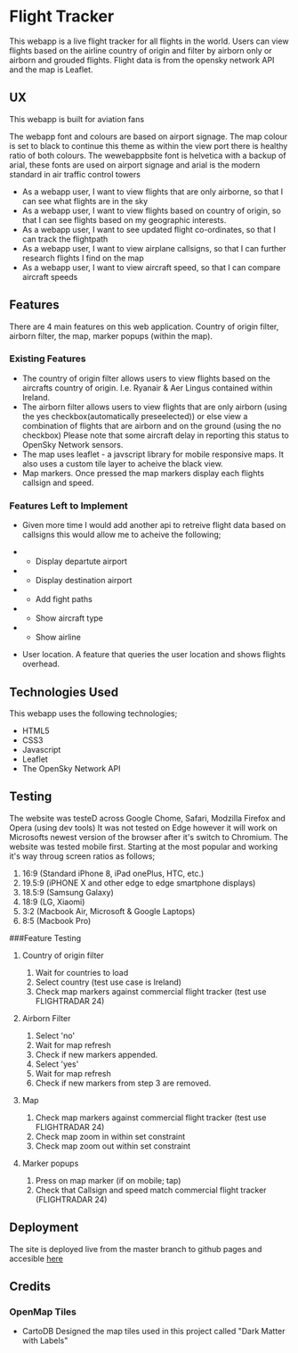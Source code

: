 # Flight Tracker
This webapp is a live flight tracker for all flights in the world. Users can view flights based on the airline country of origin and filter by airborn only or airborn and grouded flights. Flight data is from the opensky network API and the map is Leaflet.

## UX

This webapp is built for aviation fans

The webapp font and colours are based on airport signage. The map colour is set to black to continue this theme as within the view port there is healthy ratio of both colours.
The wewebappbsite font is helvetica with a backup of arial, these fonts are used on airport signage and arial is the modern standard in air traffic control towers

- As a webapp user, I want to view flights that are only airborne, so that I can see what flights are in the sky
- As a webapp user, I want to view flights based on country of origin, so that I can see flights based on my geographic interests.
- As a webapp user, I want to see updated flight co-ordinates, so that I can track the flightpath
- As a webapp user, I want to view airplane callsigns, so that I can further research flights I find on the map
- As a webapp user, I want to view aircraft speed, so that I can compare aircraft speeds


## Features
There are 4 main features on this web application. Country of origin filter, airborn filter, the map, marker popups (within the map).
 
### Existing Features
- The country of origin filter allows users to view flights based on the aircrafts country of origin. I.e. Ryanair & Aer Lingus contained within Ireland.
- The airborn filter allows users to view flights that are only airborn (using the yes checkbox(automatically preseelected)) or else view a combination of flights that are airborn and on the ground (using the no checkbox) Please note that some aircraft delay in reporting this status to OpenSky Network sensors.
- The map uses leaflet - a javscript library for mobile responsive maps. It also uses a custom tile layer to acheive the black view.
- Map markers. Once pressed the map markers display each flights callsign and speed.

### Features Left to Implement
- Given more time I would add another api to retreive flight data based on callsigns this would allow me to acheive the following;
- - Display departute airport
- - Display destination airport
- - Add fight paths
- - Show aircraft type
- - Show airline

- User location. A feature that queries the user location and shows flights overhead.

## Technologies Used

This webapp uses the following technologies;

- HTML5
- CSS3
- Javascript
- Leaflet
- The OpenSky Network API


## Testing
The website was testeD across Google Chome, Safari, Modzilla Firefox and Opera (using dev tools) It was not tested on Edge however it will work on Microsofts newest version of the browser after it's switch to Chromium.
The website was tested mobile first. Starting at the most popular and working it's way throug screen ratios as follows;

1. 16:9 (Standard iPhone 8, iPad onePlus, HTC, etc.)
2. 19.5:9 (iPHONE X and other edge to edge smartphone displays)
3. 18.5:9 (Samsung Galaxy)
4. 18:9 (LG, Xiaomi)
5. 3:2 (Macbook Air, Microsoft & Google Laptops)
6. 8:5 (Macbook Pro)

###Feature Testing

1. Country of origin filter
    1. Wait for countries to load
    2. Select country (test use case is Ireland)
    3. Check map markers against commercial flight tracker (test use FLIGHTRADAR 24)

2. Airborn Filter
    1. Select 'no'
    2. Wait for map refresh
    3. Check if new markers appended.
    4. Select 'yes' 
    5. Wait for map refresh
    6. Check if new markers from step 3 are removed.

3. Map
    1. Check map markers against commercial flight tracker (test use FLIGHTRADAR 24)
    2. Check map zoom in within set constraint
    3. Check map zoom out within set constraint

4. Marker popups
    1. Press on map marker (if on mobile; tap)
    2. Check that Callsign and speed match commercial flight tracker (FLIGHTRADAR 24)


## Deployment

The site is deployed live from the master branch to github pages and accesible [here](https://rowancopeland.github.io/patrick-bateman/)

## Credits

### OpenMap Tiles
- CartoDB Designed the map tiles used in this project called "Dark Matter with Labels"

